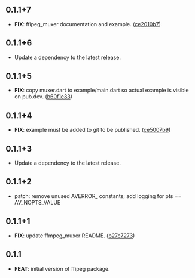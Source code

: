 ## 0.1.1+7

 - **FIX**: ffipeg_muxer documentation and example. ([ce2010b7](https://github.com/dra11y/ffipeg-dart/commit/ce2010b7722fd9fd8f11207011ede6e9638db5b6))

## 0.1.1+6

 - Update a dependency to the latest release.

## 0.1.1+5

 - **FIX**: copy muxer.dart to example/main.dart so actual example is visible on pub.dev. ([b60f1e33](https://github.com/dra11y/ffipeg-dart/commit/b60f1e3371b8b5d46ea84446ce333faa8bd0db98))

## 0.1.1+4

 - **FIX**: example must be added to git to be published. ([ce5007b9](https://github.com/dra11y/ffipeg-dart/commit/ce5007b99188e6b86f3d52606e6df4ae19ae6855))

## 0.1.1+3

 - Update a dependency to the latest release.

## 0.1.1+2

 - patch: remove unused AVERROR_ constants; add logging for pts == AV_NOPTS_VALUE

## 0.1.1+1

 - **FIX**: update ffmpeg_muxer README. ([b27c7273](https://github.com/dra11y/ffipeg-dart/commit/b27c7273654c429704aee8fd94d33708c0e6c33b))

## 0.1.1

 - **FEAT**: initial version of ffipeg package.
